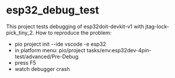 # esp32_debug_test

This project tests debugging of esp32doit-devkit-v1 with jtag-lock-pick_tiny_2.
How to reproduce the problem:
- pio project init --ide vscode -e esp32
- in platform menu: pio/project tasks/env:esp32dev-4pin-test/advanced/Pre-Debug
- press F5
- watch debugger crash
